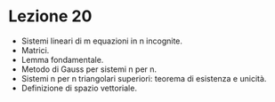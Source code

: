 # Lezione 20
- Sistemi lineari di m equazioni in n incognite. 
- Matrici. 
- Lemma fondamentale.
- Metodo di Gauss per sistemi n per n. 
- Sistemi n per n triangolari superiori: teorema di esistenza e unicità. 
- Definizione di spazio vettoriale.